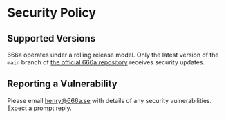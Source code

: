 # Security Policy

## Supported Versions

666a operates under a rolling release model. Only the latest version of the `main` branch of [the official 666a repository](https://github.com/666ase/666a) receives security updates.

## Reporting a Vulnerability

Please email henry@666a.se with details of any security vulnerabilities. Expect a prompt reply. 
